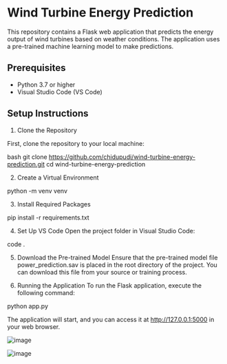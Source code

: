 # Wind Turbine Energy Prediction

This repository contains a Flask web application that predicts the energy output of wind turbines based on weather conditions. The application uses a pre-trained machine learning model to make predictions.

## Prerequisites

- Python 3.7 or higher
- Visual Studio Code (VS Code)

## Setup Instructions

 1. Clone the Repository

First, clone the repository to your local machine:

bash
git clone https://github.com/chidupudi/wind-turbine-energy-prediction.git
cd wind-turbine-energy-prediction

2. Create a Virtual Environment

python -m venv venv

3. Install Required Packages

pip install -r requirements.txt

4. Set Up VS Code
Open the project folder in Visual Studio Code:

code .

5. Download the Pre-trained Model
Ensure that the pre-trained model file power_prediction.sav is placed in the root directory of the project. You can download this file from your source or training process.

6. Running the Application
To run the Flask application, execute the following command:

python app.py

The application will start, and you can access it at http://127.0.0.1:5000 in your web browser.

![image](https://github.com/user-attachments/assets/2725ba62-b93c-4e20-853f-87098263ba00)

![image](https://github.com/user-attachments/assets/eab14cc8-6910-449d-bf1d-e1c9db37aa91)

